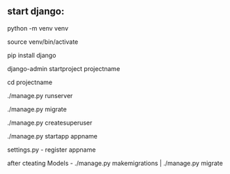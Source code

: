 ## start django:

python -m venv venv

source venv/bin/activate

pip install django

django-admin startproject projectname

cd projectname

./manage.py runserver

./manage.py migrate

./manage.py createsuperuser

./manage.py startapp appname

settings.py - register appname

after cteating Models - ./manage.py makemigrations | ./manage.py migrate
